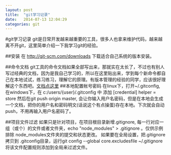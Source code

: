 ```yaml
---
layout: post
title:  "git学习记录"
date:   2014-07-13 12:04:29
categories: git
---
```


#git学习记录
git是日常开发越来越重要的工具，很多人也拿来维护代码，越来越离不开git，这里简单介绍一下我学习git的经验。

##安装
在 <http://git-scm.com/downloads> 下载适合自己系统的版本安装。

##命令文档
git工具的命令文档如果全部写出来，那就实在太长了，不过也有别人写过经典的文档，因为是我自己学习的，所以在这里贴出来，学到每个新命令都自己在本地试试，练习练习，理解它的原理。有版本管理的经验的同学，应该很好理解这个东西吧。[文档点这里](http://www.bootcss.com/p/git-guide/)
##本地配置帐号密码
在linux下，打开~/.gitconfig, 在windows下，在 c:/users/{user}/.gitconfig 中 添加 
		[credential]
        helper = store
然后在git push origin master, 会让你输入用户名密码，但是在本地会生成一个文档，把你的用户名和密码明文(话说这个有点操蛋)存在本地。下次就会自动push，不用再输入用户名密码了。

##项目文件过滤
如果只是针对项目，在项目根目录新增.gitignore, 每一行对应一组（或个）的文件或者文件夹，echo "node_modules" > .gitignore 。仅供示例排除 node_modules文件夹的提交和状态更改。
如果要在全局设置，把.gitignore拷贝到 .gitconfig目录，运行git config --global core.excludesfile ~/.gitignore 将该文件配置规则添加到全局来过滤文件。
